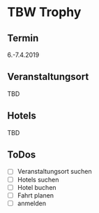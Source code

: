 # TBW Trophy

## Termin

6.-7.4.2019

## Veranstaltungsort

TBD

## Hotels

TBD

## ToDos

- [ ] Veranstaltungsort suchen
- [ ] Hotels suchen
- [ ] Hotel buchen
- [ ] Fahrt planen
- [ ] anmelden
